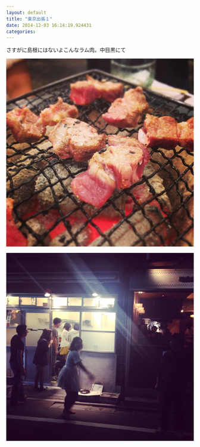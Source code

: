 ```yaml
---
layout: default
title: "東京出張１"
date: 2014-12-03 16:14:19.924431
categories: 
---
```


さすがに島根にはないよこんなラム肉。中目黒にて

![さすがに島根にはないよこんなラム肉。中目黒にて](/assets/images/201409/10632366_330963033747638_1152004186_n.jpg)

![](/assets/images/201409/917213_709986235715389_298193063_n.jpg)


